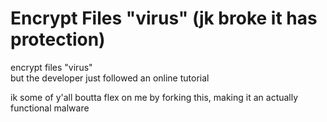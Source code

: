 # Encrypt Files "virus" (jk broke it has protection)
encrypt files "virus"           
but the developer just followed an online tutorial
                         
ik some of y'all boutta flex on me by forking this, making it an actually functional malware

